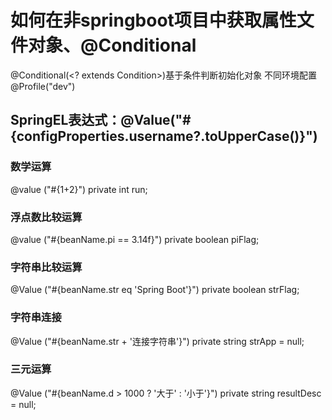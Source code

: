 # 如何在非springboot项目中获取属性文件对象、@Conditional

@Conditional(<? extends Condition>)基于条件判断初始化对象
不同环境配置@Profile("dev")

## SpringEL表达式：@Value("#{configProperties.username?.toUpperCase()}")

### 数学运算
@value ("#{1+2}")
private int run;
### 浮点数比较运算
@value ("#{beanName.pi == 3.14f}")
private boolean piFlag;
### 字符串比较运算
@Value ("#{beanName.str eq 'Spring Boot'}")
private boolean strFlag;
### 字符串连接
@Value ("#{beanName.str + '连接字符串'}")
private string strApp = null;
### 三元运算
@Value ("#{beanName.d > 1000 ? '大于' : '小于'}")
private string resultDesc = null;